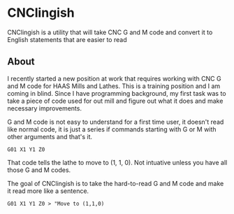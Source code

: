 # CNClingish
CNClingish is a utility that will take CNC G and M code and convert it to English statements that are easier to read

## About
I recently started a new position at work that requires working with CNC G and M code for HAAS Mills and Lathes. This is a training position and I am coming in blind. Since I have programming background, my first task was to take a piece of code used for out mill and figure out what it does and make necessary improvements.

G and M code is not easy to understand for a first time user, it doesn't read like normal code, it is just a series if commands starting with G or M with other arguments and that's it.

```
G01 X1 Y1 Z0
```

That code tells the lathe to move to (1, 1, 0). Not intuative unless you have all those G and M codes.

The goal of CNClingish is to take the hard-to-read G and M code and make it read more like a sentence.

```
G01 X1 Y1 Z0 > "Move to (1,1,0)
```
